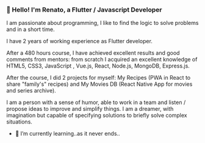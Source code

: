 ### 👋 Hello! I'm Renato, a Flutter / Javascript Developer

I am passionate about programming, I like to find the logic to solve problems and in a short time.

I have 2 years of working experience as Flutter developer.

After a 480 hours course, I have achieved excellent results and good comments from mentors: from scratch I acquired an excellent knowledge of HTML5, CSS3, JavaScript , Vue.js, React, Node.js, MongoDB, Express.js.

After the course, I did 2 projects for myself: My Recipes (PWA in React to share "family's" recipes) and My Movies DB (React Native App for movies and series archive).

I am a person with a sense of humor, able to work in a team and listen / propose ideas to improve and simplify things. I am a dreamer, with imagination but capable of specifying solutions to briefly solve complex situations.

- 🌱 I’m currently learning..as it never ends..

<!--
**roland1308/roland1308** is a ✨ _special_ ✨ repository because its `README.md` (this file) appears on your GitHub profile.

Here are some ideas to get you started:

- 🔭 I’m currently working on ...
- 🌱 I’m currently learning ...
- 👯 I’m looking to collaborate on ...
- 🤔 I’m looking for help with ...
- 💬 Ask me about ...
- 📫 How to reach me: ...
- 😄 Pronouns: ...
- ⚡ Fun fact: ...
-->
